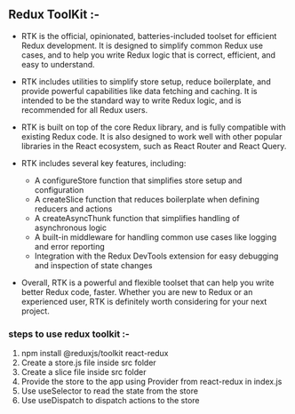## Redux ToolKit :-
- RTK is the official, opinionated, batteries-included toolset for efficient Redux development. It is designed to simplify common Redux use cases, and to help you write Redux logic that is correct, efficient, and easy to understand.

- RTK includes utilities to simplify store setup, reduce boilerplate, and provide powerful capabilities like data fetching and caching. It is intended to be the standard way to write Redux logic, and is recommended for all Redux users.
- RTK is built on top of the core Redux library, and is fully compatible with existing Redux code. It is also designed to work well with other popular libraries in the React ecosystem, such as React Router and React Query.

- RTK includes several key features, including:
  - A configureStore function that simplifies store setup and configuration
  - A createSlice function that reduces boilerplate when defining reducers and actions
  - A createAsyncThunk function that simplifies handling of asynchronous logic
  - A built-in middleware for handling common use cases like logging and error reporting
  - Integration with the Redux DevTools extension for easy debugging and inspection of state changes

- Overall, RTK is a powerful and flexible toolset that can help you write better Redux code, faster. Whether you are new to Redux or an experienced user, RTK is definitely worth considering for your next project.


### steps to use redux toolkit :-
1. npm install @reduxjs/toolkit react-redux
2. Create a store.js file inside src folder
3. Create a slice file inside src folder
4. Provide the store to the app using Provider from react-redux in index.js
5. Use useSelector to read the state from the store
6. Use useDispatch to dispatch actions to the store